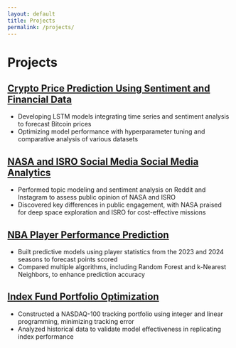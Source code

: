 ```yaml
---
layout: default
title: Projects
permalink: /projects/
---
```


# Projects
## **[Crypto Price Prediction Using Sentiment and Financial Data](https://github.com/gayathreegopi/crypto-price-prediction)**  
- Developing LSTM models integrating time series and sentiment analysis to forecast Bitcoin prices
- Optimizing model performance with hyperparameter tuning and comparative analysis of various datasets

## **[NASA and ISRO Social Media Social Media Analytics](https://github.com/gayathreegopi/nasa-isro-social-media-analytics)**  
- Performed topic modeling and sentiment analysis on Reddit and Instagram to assess public opinion of NASA and ISRO
- Discovered key differences in public engagement, with NASA praised for deep space exploration and ISRO for cost-effective missions

## **[NBA Player Performance Prediction](https://github.com/gayathreegopi/nba-player-stats-predictive-model)**  
- Built predictive models using player statistics from the 2023 and 2024 seasons to forecast points scored
- Compared multiple algorithms, including Random Forest and k-Nearest Neighbors, to enhance prediction accuracy

## **[Index Fund Portfolio Optimization](https://github.com/gayathreegopi/nasdaq100-portfolio-optimization)**  
- Constructed a NASDAQ-100 tracking portfolio using integer and linear programming, minimizing tracking error
- Analyzed historical data to validate model effectiveness in replicating index performance
